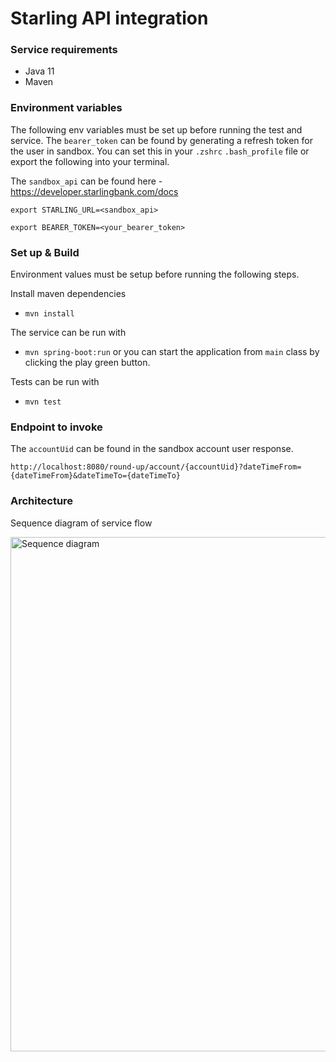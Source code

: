 # Starling API integration

### Service requirements 
- Java 11
- Maven

### Environment variables 
The following env variables must be set up before running the test and service. The `bearer_token` can be found by generating a refresh token for the user in sandbox. 
You can set this in your `.zshrc` `.bash_profile` file or export the following into your terminal.

The `sandbox_api` can be found here - https://developer.starlingbank.com/docs
```
export STARLING_URL=<sandbox_api>

export BEARER_TOKEN=<your_bearer_token>
```

### Set up & Build

Environment values must be setup before running the following steps.

Install maven dependencies
- `mvn install` 

The service can be run with
- `mvn spring-boot:run` or you can start the application from `main` class by clicking the play green button. 

Tests can be run with 
- `mvn test`

### Endpoint to invoke
The `accountUid` can be found in the sandbox account user response.

``http://localhost:8080/round-up/account/{accountUid}?dateTimeFrom={dateTimeFrom}&dateTimeTo={dateTimeTo}``

### Architecture
Sequence diagram of service flow


<img width="823" alt="Sequence diagram " src="https://user-images.githubusercontent.com/5974663/212710292-f65097c5-11ee-4331-8ae2-70673a1bc02e.png">

